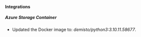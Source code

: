 #### Integrations
##### Azure Storage Container
- Updated the Docker image to: *demisto/python3:3.10.11.58677*.
